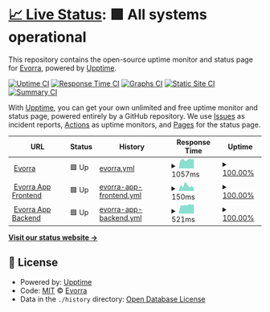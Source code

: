 # [📈 Live Status](https://uptime.evorra.com): <!--live status--> **🟩 All systems operational**

This repository contains the open-source uptime monitor and status page for [Evorra](https://www.evorra.com), powered by [Upptime](https://github.com/upptime/upptime).

[![Uptime CI](https://github.com/Evorra/upptime/workflows/Uptime%20CI/badge.svg)](https://github.com/Evorra/upptime/actions?query=workflow%3A%22Uptime+CI%22)
[![Response Time CI](https://github.com/Evorra/upptime/workflows/Response%20Time%20CI/badge.svg)](https://github.com/Evorra/upptime/actions?query=workflow%3A%22Response+Time+CI%22)
[![Graphs CI](https://github.com/Evorra/upptime/workflows/Graphs%20CI/badge.svg)](https://github.com/Evorra/upptime/actions?query=workflow%3A%22Graphs+CI%22)
[![Static Site CI](https://github.com/Evorra/upptime/workflows/Static%20Site%20CI/badge.svg)](https://github.com/Evorra/upptime/actions?query=workflow%3A%22Static+Site+CI%22)
[![Summary CI](https://github.com/Evorra/upptime/workflows/Summary%20CI/badge.svg)](https://github.com/Evorra/upptime/actions?query=workflow%3A%22Summary+CI%22)

With [Upptime](https://upptime.js.org), you can get your own unlimited and free uptime monitor and status page, powered entirely by a GitHub repository. We use [Issues](https://github.com/Evorra/upptime/issues) as incident reports, [Actions](https://github.com/Evorra/upptime/actions) as uptime monitors, and [Pages](https://uptime.evorra.com) for the status page.

<!--start: status pages-->
<!-- This summary is generated by Upptime (https://github.com/upptime/upptime) -->
<!-- Do not edit this manually, your changes will be overwritten -->
<!-- prettier-ignore -->
| URL | Status | History | Response Time | Uptime |
| --- | ------ | ------- | ------------- | ------ |
| <img alt="" src="https://favicons.githubusercontent.com/www.evorra.com" height="13"> [Evorra](https://www.evorra.com) | 🟩 Up | [evorra.yml](https://github.com/Evorra/upptime/commits/HEAD/history/evorra.yml) | <details><summary><img alt="Response time graph" src="./graphs/evorra/response-time-week.png" height="20"> 1057ms</summary><br><a href="https://uptime.evorra.com/history/evorra"><img alt="Response time 1084" src="https://img.shields.io/endpoint?url=https%3A%2F%2Fraw.githubusercontent.com%2FEvorra%2Fupptime%2FHEAD%2Fapi%2Fevorra%2Fresponse-time.json"></a><br><a href="https://uptime.evorra.com/history/evorra"><img alt="24-hour response time 1124" src="https://img.shields.io/endpoint?url=https%3A%2F%2Fraw.githubusercontent.com%2FEvorra%2Fupptime%2FHEAD%2Fapi%2Fevorra%2Fresponse-time-day.json"></a><br><a href="https://uptime.evorra.com/history/evorra"><img alt="7-day response time 1057" src="https://img.shields.io/endpoint?url=https%3A%2F%2Fraw.githubusercontent.com%2FEvorra%2Fupptime%2FHEAD%2Fapi%2Fevorra%2Fresponse-time-week.json"></a><br><a href="https://uptime.evorra.com/history/evorra"><img alt="30-day response time 1038" src="https://img.shields.io/endpoint?url=https%3A%2F%2Fraw.githubusercontent.com%2FEvorra%2Fupptime%2FHEAD%2Fapi%2Fevorra%2Fresponse-time-month.json"></a><br><a href="https://uptime.evorra.com/history/evorra"><img alt="1-year response time 1084" src="https://img.shields.io/endpoint?url=https%3A%2F%2Fraw.githubusercontent.com%2FEvorra%2Fupptime%2FHEAD%2Fapi%2Fevorra%2Fresponse-time-year.json"></a></details> | <details><summary><a href="https://uptime.evorra.com/history/evorra">100.00%</a></summary><a href="https://uptime.evorra.com/history/evorra"><img alt="All-time uptime 99.75%" src="https://img.shields.io/endpoint?url=https%3A%2F%2Fraw.githubusercontent.com%2FEvorra%2Fupptime%2FHEAD%2Fapi%2Fevorra%2Fuptime.json"></a><br><a href="https://uptime.evorra.com/history/evorra"><img alt="24-hour uptime 100.00%" src="https://img.shields.io/endpoint?url=https%3A%2F%2Fraw.githubusercontent.com%2FEvorra%2Fupptime%2FHEAD%2Fapi%2Fevorra%2Fuptime-day.json"></a><br><a href="https://uptime.evorra.com/history/evorra"><img alt="7-day uptime 100.00%" src="https://img.shields.io/endpoint?url=https%3A%2F%2Fraw.githubusercontent.com%2FEvorra%2Fupptime%2FHEAD%2Fapi%2Fevorra%2Fuptime-week.json"></a><br><a href="https://uptime.evorra.com/history/evorra"><img alt="30-day uptime 100.00%" src="https://img.shields.io/endpoint?url=https%3A%2F%2Fraw.githubusercontent.com%2FEvorra%2Fupptime%2FHEAD%2Fapi%2Fevorra%2Fuptime-month.json"></a><br><a href="https://uptime.evorra.com/history/evorra"><img alt="1-year uptime 99.75%" src="https://img.shields.io/endpoint?url=https%3A%2F%2Fraw.githubusercontent.com%2FEvorra%2Fupptime%2FHEAD%2Fapi%2Fevorra%2Fuptime-year.json"></a></details>
| <img alt="" src="https://favicons.githubusercontent.com/app.evorra.com" height="13"> [Evorra App Frontend](https://app.evorra.com) | 🟩 Up | [evorra-app-frontend.yml](https://github.com/Evorra/upptime/commits/HEAD/history/evorra-app-frontend.yml) | <details><summary><img alt="Response time graph" src="./graphs/evorra-app-frontend/response-time-week.png" height="20"> 150ms</summary><br><a href="https://uptime.evorra.com/history/evorra-app-frontend"><img alt="Response time 152" src="https://img.shields.io/endpoint?url=https%3A%2F%2Fraw.githubusercontent.com%2FEvorra%2Fupptime%2FHEAD%2Fapi%2Fevorra-app-frontend%2Fresponse-time.json"></a><br><a href="https://uptime.evorra.com/history/evorra-app-frontend"><img alt="24-hour response time 155" src="https://img.shields.io/endpoint?url=https%3A%2F%2Fraw.githubusercontent.com%2FEvorra%2Fupptime%2FHEAD%2Fapi%2Fevorra-app-frontend%2Fresponse-time-day.json"></a><br><a href="https://uptime.evorra.com/history/evorra-app-frontend"><img alt="7-day response time 150" src="https://img.shields.io/endpoint?url=https%3A%2F%2Fraw.githubusercontent.com%2FEvorra%2Fupptime%2FHEAD%2Fapi%2Fevorra-app-frontend%2Fresponse-time-week.json"></a><br><a href="https://uptime.evorra.com/history/evorra-app-frontend"><img alt="30-day response time 150" src="https://img.shields.io/endpoint?url=https%3A%2F%2Fraw.githubusercontent.com%2FEvorra%2Fupptime%2FHEAD%2Fapi%2Fevorra-app-frontend%2Fresponse-time-month.json"></a><br><a href="https://uptime.evorra.com/history/evorra-app-frontend"><img alt="1-year response time 152" src="https://img.shields.io/endpoint?url=https%3A%2F%2Fraw.githubusercontent.com%2FEvorra%2Fupptime%2FHEAD%2Fapi%2Fevorra-app-frontend%2Fresponse-time-year.json"></a></details> | <details><summary><a href="https://uptime.evorra.com/history/evorra-app-frontend">100.00%</a></summary><a href="https://uptime.evorra.com/history/evorra-app-frontend"><img alt="All-time uptime 100.00%" src="https://img.shields.io/endpoint?url=https%3A%2F%2Fraw.githubusercontent.com%2FEvorra%2Fupptime%2FHEAD%2Fapi%2Fevorra-app-frontend%2Fuptime.json"></a><br><a href="https://uptime.evorra.com/history/evorra-app-frontend"><img alt="24-hour uptime 100.00%" src="https://img.shields.io/endpoint?url=https%3A%2F%2Fraw.githubusercontent.com%2FEvorra%2Fupptime%2FHEAD%2Fapi%2Fevorra-app-frontend%2Fuptime-day.json"></a><br><a href="https://uptime.evorra.com/history/evorra-app-frontend"><img alt="7-day uptime 100.00%" src="https://img.shields.io/endpoint?url=https%3A%2F%2Fraw.githubusercontent.com%2FEvorra%2Fupptime%2FHEAD%2Fapi%2Fevorra-app-frontend%2Fuptime-week.json"></a><br><a href="https://uptime.evorra.com/history/evorra-app-frontend"><img alt="30-day uptime 100.00%" src="https://img.shields.io/endpoint?url=https%3A%2F%2Fraw.githubusercontent.com%2FEvorra%2Fupptime%2FHEAD%2Fapi%2Fevorra-app-frontend%2Fuptime-month.json"></a><br><a href="https://uptime.evorra.com/history/evorra-app-frontend"><img alt="1-year uptime 100.00%" src="https://img.shields.io/endpoint?url=https%3A%2F%2Fraw.githubusercontent.com%2FEvorra%2Fupptime%2FHEAD%2Fapi%2Fevorra-app-frontend%2Fuptime-year.json"></a></details>
| <img alt="" src="https://favicons.githubusercontent.com/prod-api.app.evorra.com" height="13"> [Evorra App Backend](https://prod-api.app.evorra.com/version) | 🟩 Up | [evorra-app-backend.yml](https://github.com/Evorra/upptime/commits/HEAD/history/evorra-app-backend.yml) | <details><summary><img alt="Response time graph" src="./graphs/evorra-app-backend/response-time-week.png" height="20"> 521ms</summary><br><a href="https://uptime.evorra.com/history/evorra-app-backend"><img alt="Response time 521" src="https://img.shields.io/endpoint?url=https%3A%2F%2Fraw.githubusercontent.com%2FEvorra%2Fupptime%2FHEAD%2Fapi%2Fevorra-app-backend%2Fresponse-time.json"></a><br><a href="https://uptime.evorra.com/history/evorra-app-backend"><img alt="24-hour response time 560" src="https://img.shields.io/endpoint?url=https%3A%2F%2Fraw.githubusercontent.com%2FEvorra%2Fupptime%2FHEAD%2Fapi%2Fevorra-app-backend%2Fresponse-time-day.json"></a><br><a href="https://uptime.evorra.com/history/evorra-app-backend"><img alt="7-day response time 521" src="https://img.shields.io/endpoint?url=https%3A%2F%2Fraw.githubusercontent.com%2FEvorra%2Fupptime%2FHEAD%2Fapi%2Fevorra-app-backend%2Fresponse-time-week.json"></a><br><a href="https://uptime.evorra.com/history/evorra-app-backend"><img alt="30-day response time 524" src="https://img.shields.io/endpoint?url=https%3A%2F%2Fraw.githubusercontent.com%2FEvorra%2Fupptime%2FHEAD%2Fapi%2Fevorra-app-backend%2Fresponse-time-month.json"></a><br><a href="https://uptime.evorra.com/history/evorra-app-backend"><img alt="1-year response time 521" src="https://img.shields.io/endpoint?url=https%3A%2F%2Fraw.githubusercontent.com%2FEvorra%2Fupptime%2FHEAD%2Fapi%2Fevorra-app-backend%2Fresponse-time-year.json"></a></details> | <details><summary><a href="https://uptime.evorra.com/history/evorra-app-backend">100.00%</a></summary><a href="https://uptime.evorra.com/history/evorra-app-backend"><img alt="All-time uptime 100.00%" src="https://img.shields.io/endpoint?url=https%3A%2F%2Fraw.githubusercontent.com%2FEvorra%2Fupptime%2FHEAD%2Fapi%2Fevorra-app-backend%2Fuptime.json"></a><br><a href="https://uptime.evorra.com/history/evorra-app-backend"><img alt="24-hour uptime 100.00%" src="https://img.shields.io/endpoint?url=https%3A%2F%2Fraw.githubusercontent.com%2FEvorra%2Fupptime%2FHEAD%2Fapi%2Fevorra-app-backend%2Fuptime-day.json"></a><br><a href="https://uptime.evorra.com/history/evorra-app-backend"><img alt="7-day uptime 100.00%" src="https://img.shields.io/endpoint?url=https%3A%2F%2Fraw.githubusercontent.com%2FEvorra%2Fupptime%2FHEAD%2Fapi%2Fevorra-app-backend%2Fuptime-week.json"></a><br><a href="https://uptime.evorra.com/history/evorra-app-backend"><img alt="30-day uptime 100.00%" src="https://img.shields.io/endpoint?url=https%3A%2F%2Fraw.githubusercontent.com%2FEvorra%2Fupptime%2FHEAD%2Fapi%2Fevorra-app-backend%2Fuptime-month.json"></a><br><a href="https://uptime.evorra.com/history/evorra-app-backend"><img alt="1-year uptime 100.00%" src="https://img.shields.io/endpoint?url=https%3A%2F%2Fraw.githubusercontent.com%2FEvorra%2Fupptime%2FHEAD%2Fapi%2Fevorra-app-backend%2Fuptime-year.json"></a></details>

<!--end: status pages-->

[**Visit our status website →**](https://uptime.evorra.com)

## 📄 License

- Powered by: [Upptime](https://github.com/upptime/upptime)
- Code: [MIT](./LICENSE) © [Evorra](https://www.evorra.com)
- Data in the `./history` directory: [Open Database License](https://opendatacommons.org/licenses/odbl/1-0/)
